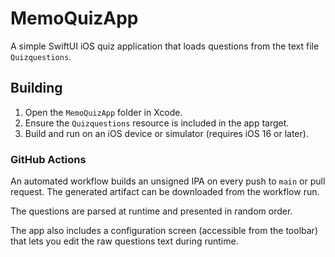# MemoQuizApp

A simple SwiftUI iOS quiz application that loads questions from the text file `Quizquestions`.

## Building
1. Open the `MemoQuizApp` folder in Xcode.
2. Ensure the `Quizquestions` resource is included in the app target.
3. Build and run on an iOS device or simulator (requires iOS 16 or later).

### GitHub Actions

An automated workflow builds an unsigned IPA on every push to `main` or pull request.
The generated artifact can be downloaded from the workflow run.

The questions are parsed at runtime and presented in random order.

The app also includes a configuration screen (accessible from the toolbar) that
lets you edit the raw questions text during runtime.
